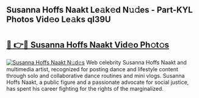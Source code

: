## Susanna Hoffs Naakt Le𝚊k𝚎d N𝚞𝚍es - Part-KYL Photos Vid𝚎o Le𝚊ks ql39U

# <h2><a href="http://fb2mait.evod.top/?m=Susanna+Hoffs+Naakt">🔗 👉🔴 Susanna Hoffs Naakt Vid𝚎o Ph𝚘t𝚘s</a></h2>

[![Susanna Hoffs Naakt N𝚞d𝚎s](https://i.imgur.com/8V9OHl7.gif)](http://fb2mait.evod.top/?m=Susanna+Hoffs+Naakt)
Web celebrity Susanna Hoffs Naakt and multimedia artist, recognized for posting dance and lifestyle content through solo and collaborative dance routines and mini vlogs. Susanna Hoffs Naakt, a public figure and a passionate advocate for social justice, has spent his career fighting for the rights of the marginalized. 
